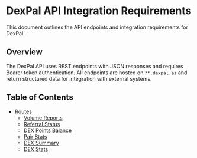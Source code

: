 # DexPal API Integration Requirements

This document outlines the API endpoints and integration requirements for DexPal.

## Overview

The DexPal API uses REST endpoints with JSON responses and requires Bearer token authentication. All endpoints are hosted on `**.dexpal.ai` and return structured data for integration with external systems.

## Table of Contents

- [Routes](/routes/)
  - [Volume Reports](/routes/volume-reports.md)
  - [Referral Status](/routes/referral-status.md)
  - [DEX Points Balance](/routes/dex-points-balance.md)
  - [Pair Stats](/routes/pair-stats.md)
  - [DEX Summary](/routes/dex-summary.md)
  - [DEX Stats](/routes/dex-stats.md)
